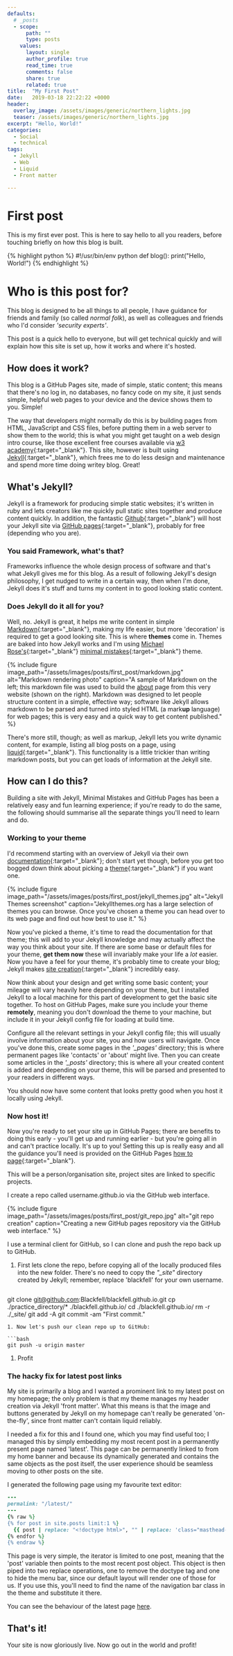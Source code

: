```yaml
---
defaults:
  # _posts
  - scope:
      path: ""
      type: posts
    values:
      layout: single
      author_profile: true
      read_time: true
      comments: false
      share: true
      related: true
title:  "My First Post"
date:   2019-03-18 22:22:22 +0000
header:
  overlay_image: /assets/images/generic/northern_lights.jpg
  teaser: /assets/images/generic/northern_lights.jpg
excerpt: "Hello, World!"
categories:
  - Social
  - technical
tags:
  - Jekyll
  - Web
  - Liquid
  - Front matter

---
```


# First post
This is my first ever post. This is here to say hello to all you readers, before touching briefly on how this blog is built.

{% highlight python %}
#!/usr/bin/env python
def blog():
  print("Hello, World!")
{% endhighlight %}


# Who is this post for?

This blog is designed to be all things to all people, I have guidance for friends and family (so called *normal folk*), as well as colleagues and friends who I'd consider *'security experts'*.

This post is a quick hello to everyone, but will get technical quickly and will explain how this site is set up, how it works and where it's hosted.

## How does it work?

This blog is a GitHub Pages site, made of simple, static content; this means that there's no log in, no databases, no fancy code on my site, it just sends simple, helpful web pages to your device and the device shows them to you. Simple!

The way that developers might normally do this is by building pages from HTML, JavaScript and CSS files, before putting them in a web server to show them to the world; this is what you might get taught on a web design intro course, like those excellent free courses available via [w3 academy](https://www.w3schools.com/){:target="_blank"}. This site, however is built using [Jekyll](https://jekyllrb.com/){:target="_blank"}, which frees me to do less design and maintenance and spend more time doing  writey blog. Great!

## What's Jekyll?
Jekyll is a framework for producing simple static websites; it's written in ruby and lets creators like me quickly pull static sites together and produce content quickly. In addition, the fantastic [Github](https://github.com/){:target="_blank"} will host your Jekyll site via [GitHub pages](https://pages.github.com/){:target="_blank"}, probably for free (depending who you are).

### You said Framework, what's that?
Frameworks influence the whole design process of software and that's what Jekyll gives me for this blog. As a result of following Jekyll's design philosophy, I get nudged to write in a certain way, then when I'm done, Jekyll does it's stuff and turns my content in to good looking static content.

### Does Jekyll do it all for you?
Well, no. Jekyll is great, it helps me write content in simple [Markdown](https://daringfireball.net/projects/markdown/){:target="_blank"}, making my life easier, but more 'decoration' is required to get a good looking site. This is where **themes** come in. Themes are baked into how Jekyll works and I'm using [Michael Rose's](https://twitter.com/mmistakes){:target="_blank"} [minimal mistakes](https://mmistakes.github.io/minimal-mistakes/){:target="_blank"} theme.

{% include figure image_path="/assets/images/posts/first_post/markdown.jpg" alt="Markdown rendering photo" caption="A sample of Markdown on the left; this markdown file was used to build the [about](/about) page from this very website (shown on the right). Markdown was designed to let people structure content in a simple, effective way; software like Jekyll allows markdown to be parsed and turned into styled HTML (a mark**up** language) for web pages; this is very easy and a quick way to get content published." %}

There's more still, though; as well as markup, Jekyll lets you write dynamic content, for example, listing all blog posts on a page, using [liquid](https://jekyllrb.com/docs/liquid/){:target="_blank"}. This functionality is a little trickier than writing markdown posts, but you can get loads of information at the Jekyll site.

## How can I do this?
Building a site with Jekyll, Minimal Mistakes and GitHub Pages has been a relatively easy and fun learning experience; if you're ready to do the same, the following should summarise all the separate things you'll need to learn and do.

### Working to your theme

I'd recommend starting with an overview of Jekyll via their own [documentation](https://jekyllrb.com/docs/){:target="_blank"}; don't start yet though, before you get too bogged down think about picking a [theme](http://jekyllthemes.org/){:target="_blank"} if you want one.

{% include figure image_path="/assets/images/posts/first_post/jekyll_themes.jpg" alt="Jekyll Themes screenshot" caption="Jekyllthemes.org has a large selection of themes you can browse. Once you've chosen a theme you can head over to its web page and find out how best to use it." %}

Now you've picked a theme, it's time to read the documentation for that theme; this will add to your Jekyll knowledge and may actually affect the way you think about your site. If there are some base or default files for your theme, **get them now** these will invariably make your life a *lot* easier. Now you have a feel for your theme, it's probably time to create your blog; Jekyll makes [site creation](https://jekyllrb.com/docs/){:target="_blank"} incredibly easy.

Now think about your design and get writing some basic content; your mileage will vary heavily here depending on your theme, but I installed Jekyll to a local machine for this part of development to get the basic site together. To host on GitHub Pages, make sure you include your theme **remotely**, meaning you don't download the theme to your machine, but include it in your Jekyll config file for loading at build time.

Configure all the relevant settings in your Jekyll config file; this will usually involve information about your site, you and how users will navigate. Once you've done this, create some pages in the *'_pages'* directory; this is where permanent pages like 'contacts' or 'about' might live. Then you can create some articles in the *'_posts'* directory; this is where all your created content is added and depending on your theme, this will be parsed and presented to your readers in different ways.

You should now have some content that looks pretty good when you host it locally using Jekyll.

### Now host it!

Now you're ready to set your site up in GitHub Pages; there are benefits to doing this early - you'll get up and running earlier - but you're going all in and can't practice locally. It's up to you! Setting this up is really easy and all the guidance you'll need is provided on the GitHub Pages [how to page](https://pages.github.com/){:target="_blank"}.

This will be a person/organisation site, project sites are linked to specific projects.

I create a repo called username.github.io via the GitHub web interface.

{% include figure image_path="/assets/images/posts/first_post/git_repo.jpg" alt="git repo creation" caption="Creating a new GitHub pages repository via the GitHub web interface." %}

I use a terminal client for GitHub, so I can clone and push the repo back up to GitHub.

1. First lets clone the repo, before copying all of the locally produced files into the new folder. There's no need to copy the *"_site"* directory created by Jekyll; remember, replace 'blackfell' for your own username.

   ```bash
git clone git@github.com:Blackfell/blackfell.github.io.git
cp ./practice_directory/* ./blackfell.github.io/
cd ./blackfell.github.io/
rm -r ./_site/
git add -A
git commit -am "First commit."
   ```
1. Now let's push our clean repo up to GitHub:

   ```bash
git push -u origin master
   ```
1. Profit

### The hacky fix for latest post links

My site is primarily a blog and I wanted a prominent link to my latest post on my homepage; the only problem is that my theme manages my header creation via Jekyll 'front matter'. What this means is that the image and buttons generated by Jekyll on my homepage can't really be generated 'on-the-fly', since front matter can't contain liquid reliably.

I needed a fix for this and I found one, which you may find useful too; I managed this by simply embedding my most recent post in a permanently present page named 'latest'. This page can be permanently linked to from my home banner and because its dynamically generated and contains the same objects as the post itself, the user experience should be seamless moving to other posts on the site.

I generated the following page using my favourite text editor:

```ruby
---
permalink: "/latest/"
---
{% raw %}
{% for post in site.posts limit:1 %}
  {{ post | replace: "<!doctype html>", "" | replace: 'class="masthead-class-name"', 'style="visibility:hidden; height:0px"'  }}
{% endfor %}
{% endraw %}
```

This page is very simple, the iterator is limited to one post, meaning that the 'post' variable then points to the most recent post object. This object is then piped into two replace operations, one to remove the doctype tag and one to hide the menu bar, since our default layout will render one of those for us. If you use this, you'll need to find the name of the navigation bar class in the theme and substitute it there.

You can see the behaviour of the latest page [here](/latest).

## That's it!

Your site is now gloriously live. Now go out in the world and profit!
